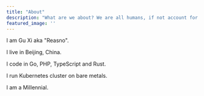 ```yaml
---
title: "About"
description: "What are we about? We are all humans, if not account for the beast within. But we don't want to be all look alike. We keep labeling ourselves to be (or not to be) many things. Dismantled the labels our true binding revails. We can always move from one city to another. We can swap our nationality if we want to. We can change our look and gender, probably too. Yet we cannot choose the time we live in. We are forever confined to be a permanent resident of our generation. Toast we shall, for our spin of time."
featured_image: ''
---
```


I am Gu Xi aka "Reasno". 

I live in Beijing, China.

I code in Go, PHP, TypeScript and Rust. 

I run Kubernetes cluster on bare metals. 

I am a Millennial.